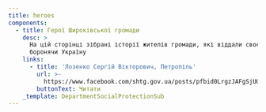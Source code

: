 ```yaml
---
title: heroes
components:
  - title: Герої Широківської громади
    desc: >
      На цій сторінці зібрані історії жителів громади, які віддали своє життя,
      боронячи Україну
    links:
      - title: 'Лозенко Сергій Вікторович, Петропіль'
        url: >-
          https://www.facebook.com/shtg.gov.ua/posts/pfbid0LrgzJAFgSjUQoF1ogL5Qjy6dqxWAibcaHas5t74LZQsDqbVsJBDWyFL4npxiNHiml
        buttonText: Читати
    _template: DepartmentSocialProtectionSub
---
```


